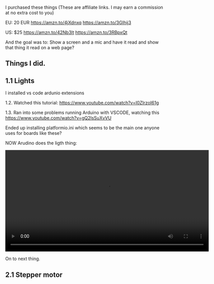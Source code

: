 I purchased these things (These are affiliate links. I may earn a commission at no extra cost to you)

EU: 20 EUR
https://amzn.to/4jXdnxq
https://amzn.to/3GIhij3

US: $25
https://amzn.to/42Nb3lt
https://amzn.to/3RBpxQt

And the goal was to:
Show a screen and a mic and have it read and show that thing it read on a web page?


## Things I did.


## 1.1 Lights
I installed vs code ardunio extensions

1.2.
Watched this tutorial:
https://www.youtube.com/watch?v=I0ZIrzoI61g

1.3.
Ran into some problems running Arduino with VSCODE, watching this
https://www.youtube.com/watch?v=gQ2lsSuXvVU

Ended up installing platformio.ini which seems to be the main one anyone uses for boards like these?


NOW Arudino does the ligth thing:

<video src="https://2c80c8xyt7.ufs.sh/f/al4pGNqXq90D3gfPfqaw56Q8ZybfijWYxcDhFRXkVvKH7q9n" width="640" controls title="Arduino Light Demo"></video>

On to next thing.

## 2.1 Stepper motor
